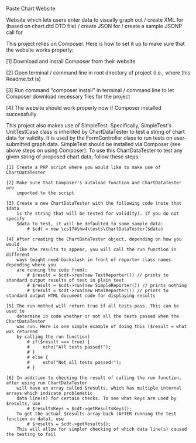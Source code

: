 Paste Chart Website

Website which lets users enter data to visually graph out / create
XML for (based on chart.dtd DTD file) / create JSON for /
create a sample JSONP call for

This project relies on Composer. Here is how to set it up
to make sure that the website works properly:

[1] Download and install Composer from their website

[2] Open terminal / command line in root directory of project (i.e., where this Readme.txt is)

[3] Run command "composer install" in terminal / command line to let Composer download necessary files for the project

[4] The website should work properly now if Composer installed successfully


This project also makes use of SimpleTest. Specifically, SimpleTest's UnitTestCase
class is inherited by ChartDataTester to test a string of chart data for validity.
It is used by the FormController class to run tests on user-submitted graph data.
SimpleTest should be installed via Composer (see above steps on using Composer).
To use this ChartDataTester to test any given string of proposed chart data, follow
these steps:

    [1] Create a PHP script where you would like to make use of ChartDataTester
    
    [2] Make sure that Composer's autoload function and ChartDataTester are
        imported to the script
        
    [3] Create a new ChartDataTester with the following code (note that $data
        is the string that will be tested for validity). If you do not specify
        $data to test, it will be defaulted to some sample data:
            # $cdt = new \cs174\hw4\tests\ChartDataTester($data)
        
    [4] After creating the ChartDataTester object, depending on how you would
        like the results to appear, you will call the run function in different
        ways (might need backslash in front of reporter class names depending where you
        are running the code from):
            # $result = $cdt->run(new TextReporter()) // prints to standard output results of test in plain text
            # $result = $cdt->run(new SimpleReporter()) // prints nothing
            # $result = $cdt->run(new HtmlReporter()) // prints to standard output HTML document code for displaying results
        
    [5] The run method will return true if all tests pass. This can be used to
        determine in code whether or not all the tests passed when the ChartDataTester
        was run. Here is one simple example of doing this ($result = what was returned
        by calling the run function)
            # if($result === true) {
            #     echo("All tests passed!");
            # }
            # else {
            #     echo("Not all tests passed!");
            # }
        
    [6] In addition to checking the result of calling the run function, after using run ChartDataTester
        will have an array called $results, which has multiple internal arrays which indicate problematic
        data line(s) for certain checks. To see what keys are used by $results, use
            # $resultsKeys = $cdt->getResultsKeys();
        To get the actual $results array back (AFTER running the test function on data), use
            # $results = $cdt->getResults();
        This will allow for simpler checking of which data line(s) caused the testing to fail
